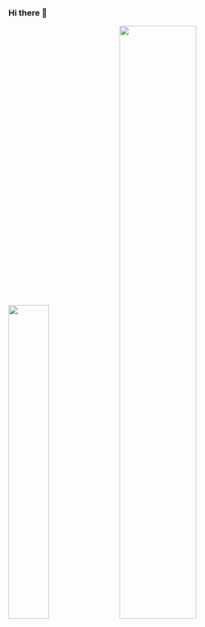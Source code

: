 ### Hi there 👋

<div class='container'>
<img style="height: auto; width: 40%;" class="img" src="https://github-readme-stats.vercel.app/api/top-langs/?username=jvds-dev&theme=tokyonight&langs_count=4&" />
&nbsp;
&nbsp;
<img style="height: auto; width: 55%;" class="img" src="https://github-readme-stats.vercel.app/api?username=jvds-dev&show_icons=true&theme=tokyonight" /></div>
</div>
